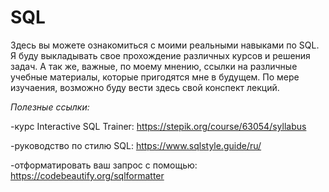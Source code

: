 # SQL
Здесь вы можете ознакомиться с моими реальными навыками по SQL.
Я буду выкладывать свое прохождение различных курсов и решения задач. А так же, важные, по моему мнению, ссылки на различные учебные материалы, которые пригодятся мне в будущем.
По мере изучаения, возможно буду вести здесь свой конспект лекций.

*Полезные ссылки:*

-курс Interactive SQL Trainer: https://stepik.org/course/63054/syllabus

-руководство по стилю SQL: https://www.sqlstyle.guide/ru/

-отформатировать ваш запрос с помощью: https://codebeautify.org/sqlformatter
